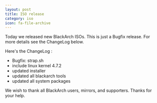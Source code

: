 ```yaml
---
layout: post
title: ISO release
category: iso
icon: fa-file-archive
---
```


Today we released new BlackArch ISOs. This is just a Bugfix release. For more details see the ChangeLog below.

Here's the ChangeLog :

* Bugfix: strap.sh
* include linux kernel 4.7.2
* updated installer
* updated all blackarch tools
* updated all system packages

We wish to thank all BlackArch users, mirrors, and supporters. Thanks for your help.